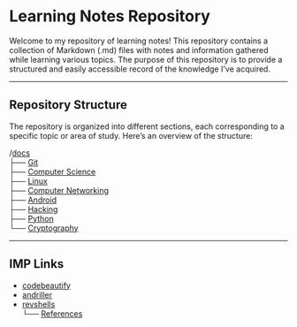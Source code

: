 # Learning Notes Repository

Welcome to my repository of learning notes! This repository contains a collection of Markdown (.md) files with notes and information gathered while learning various topics. The purpose of this repository is to provide a structured and easily accessible record of the knowledge I've acquired.

***
## Repository Structure

The repository is organized into different sections, each corresponding to a specific topic or area of study. Here’s an overview of the structure:


/[docs](https://github.com/Artist-dk/Notes/blob/master/docs/linux.md)<br />
├── [Git](https://github.com/Artist-dk/notes/blob/master/docs/git.md) <br />
├── [Computer Science](https://github.com/Artist-dk/Notes/blob/master/docs/computer-science.md) <br />
├── [Linux](https://github.com/Artist-dk/Notes/blob/master/docs/linux.md)<br />
├── [Computer Networking](https://github.com/Artist-dk/Notes/blob/master/docs/network.md)<br />
├── [Android](https://github.com/Artist-dk/Notes/blob/master/docs/android.md)<br />
├── [Hacking](https://github.com/Artist-dk/Notes/blob/master/docs/hacking.md)<br />
├── [Python](https://github.com/Artist-dk/Notes/blob/master/docs/python.md)<br />
└── [Cryptography](https://github.com/Artist-dk/Notes/blob/master/docs/cryptography.md)<br />

---
## IMP Links

- [codebeautify](https://codebeautify.org/html-to-markdown)
- [andriller](https://github.com/den4uk/andriller/tree/master)
- [revshells](https://www.revshells.com/)<br />
    └── [References](https://github.com/Artist-dk/Notes/blob/master/docs/linux.md)
